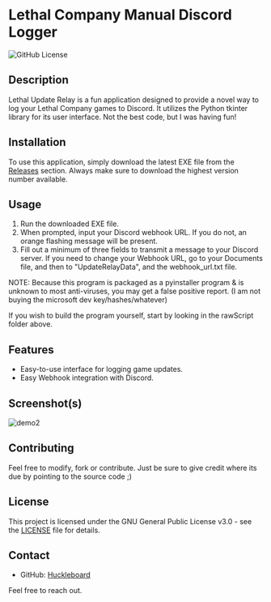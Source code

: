 # Lethal Company Manual Discord Logger

![GitHub License](https://img.shields.io/badge/license-GPL--3.0-blue)

## Description

Lethal Update Relay is a fun application designed to provide a novel way to log your Lethal Company games to Discord. It utilizes the Python tkinter library for its user interface. Not the best code, but I was having fun!

## Installation

To use this application, simply download the latest EXE file from the [Releases](https://github.com/Huckleboard/LethalUpdateRelay/releases) section. Always make sure to download the highest version number available.

## Usage

1. Run the downloaded EXE file.
2. When prompted, input your Discord webhook URL. If you do not, an orange flashing message will be present.
3. Fill out a minimum of three fields to transmit a message to your Discord server.
If you need to change your Webhook URL, go to your Documents file, and then to "UpdateRelayData", and the webhook_url.txt file.

NOTE: Because this program is packaged as a pyinstaller program & is unknown to most anti-viruses, you may get a false positive report. (I am not buying the microsoft dev key/hashes/whatever)

If you wish to build the program yourself, start by looking in the rawScript folder above.

## Features

- Easy-to-use interface for logging game updates.
- Easy Webhook integration with Discord.

## Screenshot(s)
![demo2](https://github.com/Huckleboard/LethalUpdateRelay/assets/135296063/6c2f50c2-2ba2-450b-a460-cbccb87c0cdd)



## Contributing

Feel free to modify, fork or contribute. Just be sure to give credit where its due by pointing to the source code ;)

## License

This project is licensed under the GNU General Public License v3.0 - see the [LICENSE](LICENSE) file for details.

## Contact

- GitHub: [Huckleboard](https://github.com/Huckleboard)

Feel free to reach out.

